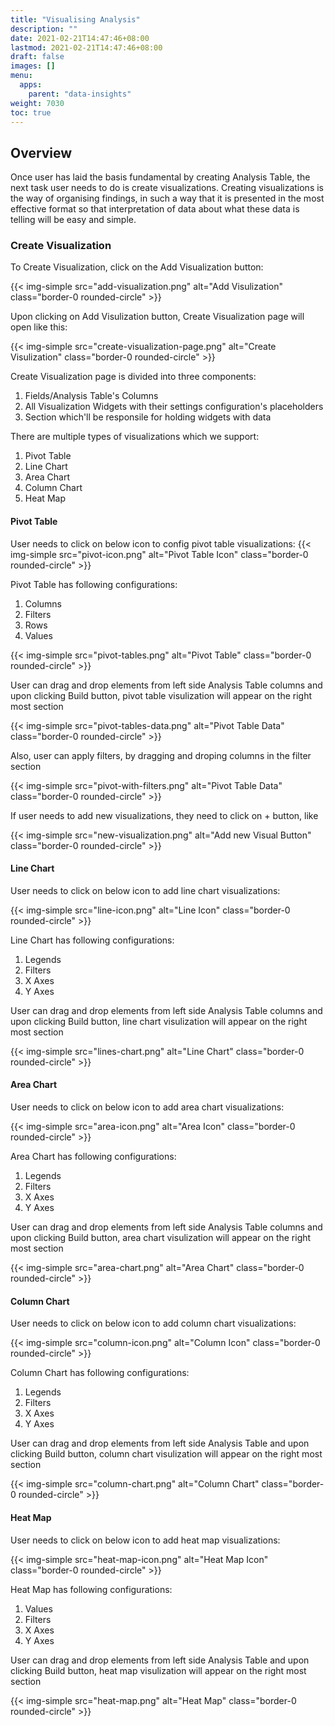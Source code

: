 ```yaml
---
title: "Visualising Analysis"
description: ""
date: 2021-02-21T14:47:46+08:00
lastmod: 2021-02-21T14:47:46+08:00
draft: false
images: []
menu:
  apps:
    parent: "data-insights"
weight: 7030
toc: true
---
```


## Overview

Once user has laid the basis fundamental by creating Analysis Table, the next task user needs to do is create visualizations.
Creating visualizations is the way of organising findings, in such a way that it is presented in the most effective format so that interpretation of data about what these data is telling will be easy and simple.

### Create Visualization

To Create Visualization, click on the Add Visualization button:

{{< img-simple src="add-visualization.png" alt="Add Visulization" class="border-0 rounded-circle" >}}

Upon clicking on Add Visulization button, Create Visualization page will open like this:

{{< img-simple src="create-visualization-page.png" alt="Create Visulization" class="border-0 rounded-circle" >}}

Create Visualization page is divided into three components:

1. Fields/Analysis Table's Columns
2. All Visualization Widgets with their settings configuration's placeholders
3. Section which'll be responsile for holding widgets with data

There are multiple types of visualizations which we support:

1. Pivot Table
2. Line Chart
3. Area Chart
4. Column Chart
5. Heat Map

#### Pivot Table

User needs to click on below icon to config pivot table visualizations:
{{< img-simple src="pivot-icon.png" alt="Pivot Table Icon" class="border-0 rounded-circle" >}}

Pivot Table has following configurations:

1. Columns
2. Filters
3. Rows
4. Values

{{< img-simple src="pivot-tables.png" alt="Pivot Table" class="border-0 rounded-circle" >}}

User can drag and drop elements from left side Analysis Table columns and upon clicking Build button, pivot table visulization will appear on the right most section

{{< img-simple src="pivot-tables-data.png" alt="Pivot Table Data" class="border-0 rounded-circle" >}}

Also, user can apply filters, by dragging and droping columns in the filter section

{{< img-simple src="pivot-with-filters.png" alt="Pivot Table Data" class="border-0 rounded-circle" >}}

If user needs to add new visualizations, they need to click on + button, like

{{< img-simple src="new-visualization.png" alt="Add new Visual Button" class="border-0 rounded-circle" >}}

#### Line Chart

User needs to click on below icon to add line chart visualizations:

{{< img-simple src="line-icon.png" alt="Line Icon" class="border-0 rounded-circle" >}}

Line Chart has following configurations:

1. Legends
2. Filters
3. X Axes
4. Y Axes

User can drag and drop elements from left side Analysis Table columns and upon clicking Build button, line chart visulization will appear on the right most section

{{< img-simple src="lines-chart.png" alt="Line Chart" class="border-0 rounded-circle" >}}

#### Area Chart

User needs to click on below icon to add area chart visualizations:

{{< img-simple src="area-icon.png" alt="Area Icon" class="border-0 rounded-circle" >}}

Area Chart has following configurations:

1. Legends
2. Filters
3. X Axes
4. Y Axes

User can drag and drop elements from left side Analysis Table columns and upon clicking Build button, area chart visulization will appear on the right most section

{{< img-simple src="area-chart.png" alt="Area Chart" class="border-0 rounded-circle" >}}

#### Column Chart

User needs to click on below icon to add column chart visualizations:

{{< img-simple src="column-icon.png" alt="Column Icon" class="border-0 rounded-circle" >}}

Column Chart has following configurations:

1. Legends
2. Filters
3. X Axes
4. Y Axes

User can drag and drop elements from left side Analysis Table and upon clicking Build button, column chart visulization will appear on the right most section

{{< img-simple src="column-chart.png" alt="Column Chart" class="border-0 rounded-circle" >}}

#### Heat Map

User needs to click on below icon to add heat map visualizations:

{{< img-simple src="heat-map-icon.png" alt="Heat Map Icon" class="border-0 rounded-circle" >}}

Heat Map has following configurations:

1. Values
2. Filters
3. X Axes
4. Y Axes

User can drag and drop elements from left side Analysis Table and upon clicking Build button, heat map visulization will appear on the right most section

{{< img-simple src="heat-map.png" alt="Heat Map" class="border-0 rounded-circle" >}}
